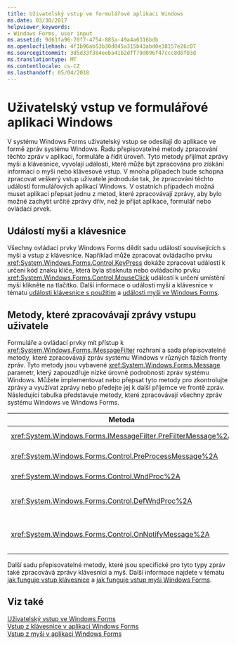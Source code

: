 ```yaml
---
title: Uživatelský vstup ve formulářové aplikaci Windows
ms.date: 03/30/2017
helpviewer_keywords:
- Windows Forms, user input
ms.assetid: 9d61fa96-70f7-4754-885a-49a4a6316bdb
ms.openlocfilehash: 4f1b96ab53b30d045a315b43abd0e38157e26c07
ms.sourcegitcommit: 3d5d33f384eeba41b2dff79d096f47ccc8d8f03d
ms.translationtype: MT
ms.contentlocale: cs-CZ
ms.lasthandoff: 05/04/2018
---
```

# <a name="user-input-in-a-windows-forms-application"></a>Uživatelský vstup ve formulářové aplikaci Windows
V systému Windows Forms uživatelský vstup se odesílají do aplikace ve formě zpráv systému Windows. Řadu přepisovatelné metody zpracování těchto zpráv v aplikaci, formuláře a řídit úroveň. Tyto metody přijímat zprávy myši a klávesnice, vyvolají události, které může být zpracována pro získání informací o myši nebo klávesové vstup. V mnoha případech bude schopna zpracovat veškerý vstup uživatele jednoduše tak, že zpracování těchto událostí formulářových aplikací Windows. V ostatních případech možná muset aplikaci přepsat jednu z metod, které zpracovávají zprávy, aby bylo možné zachytit určité zprávy dřív, než je přijat aplikace, formulář nebo ovládací prvek.  
  
## <a name="mouse-and-keyboard-events"></a>Událostí myši a klávesnice  
 Všechny ovládací prvky Windows Forms dědit sadu událostí souvisejících s myši a vstup z klávesnice. Například může zpracovat ovládacího prvku <xref:System.Windows.Forms.Control.KeyPress> dokáže zpracovat událostí k určení kód znaku klíče, která byla stisknuta nebo ovládacího prvku <xref:System.Windows.Forms.Control.MouseClick> událostí k určení umístění myši klikněte na tlačítko. Další informace o události myši a klávesnice v tématu [události klávesnice s použitím](../../../docs/framework/winforms/using-keyboard-events.md) a [události myši ve Windows Forms](../../../docs/framework/winforms/mouse-events-in-windows-forms.md).  
  
## <a name="methods-that-process-user-input-messages"></a>Metody, které zpracovávají zprávy vstupu uživatele  
 Formuláře a ovládací prvky mít přístup k <xref:System.Windows.Forms.IMessageFilter> rozhraní a sada přepisovatelné metody, které zpracovávají zpráv systému Windows v různých fázích fronty zpráv. Tyto metody jsou vybavené <xref:System.Windows.Forms.Message> parametr, který zapouzdřuje nízké úrovně podrobnosti zpráv systému Windows. Můžete implementovat nebo přepsat tyto metody pro zkontrolujte zprávy a využívat zprávy nebo předejte jej k další příjemce ve frontě zpráv. Následující tabulka představuje metody, které zpracovávají všechny zpráv systému Windows ve Windows Forms.  
  
|Metoda|Poznámky|  
|------------|-----------|  
|<xref:System.Windows.Forms.IMessageFilter.PreFilterMessage%2A>|Tato metoda zachytí zařazených do fronty zpráv systému Windows (také označované jako odeslané) na úrovni aplikace.|  
|<xref:System.Windows.Forms.Control.PreProcessMessage%2A>|Tato metoda zachytí zpráv systému Windows na úrovni formuláře a ovládací prvek předtím, než byly zpracovány.|  
|<xref:System.Windows.Forms.Control.WndProc%2A>|Tato metoda zpracovává zpráv systému Windows na úrovni formuláře a ovládací prvek.|  
|<xref:System.Windows.Forms.Control.DefWndProc%2A>|Tato metoda provádí výchozí zpracování zpráv systému Windows na úrovni formuláře a ovládací prvek. To poskytuje minimální funkce časového období.|  
|<xref:System.Windows.Forms.Control.OnNotifyMessage%2A>|Tato metoda přijímá zprávy na úrovni formuláře a ovládací prvek po jejich zpracování. <xref:System.Windows.Forms.ControlStyles.EnableNotifyMessage> Bit stylu musí být nastaven pro tuto metodu, která se má volat.|  
  
 Další sadu přepisovatelné metody, které jsou specifické pro tyto typy zpráv také zpracovává zprávy klávesnici a myš. Další informace najdete v tématu [jak funguje vstup klávesnice](../../../docs/framework/winforms/how-keyboard-input-works.md) a [jak funguje vstup myši Windows Forms](../../../docs/framework/winforms/how-mouse-input-works-in-windows-forms.md).  
  
## <a name="see-also"></a>Viz také  
 [Uživatelský vstup ve Windows Forms](../../../docs/framework/winforms/user-input-in-windows-forms.md)  
 [Vstup z klávesnice v aplikaci Windows Forms](../../../docs/framework/winforms/keyboard-input-in-a-windows-forms-application.md)  
 [Vstup z myši v aplikaci Windows Forms](../../../docs/framework/winforms/mouse-input-in-a-windows-forms-application.md)
